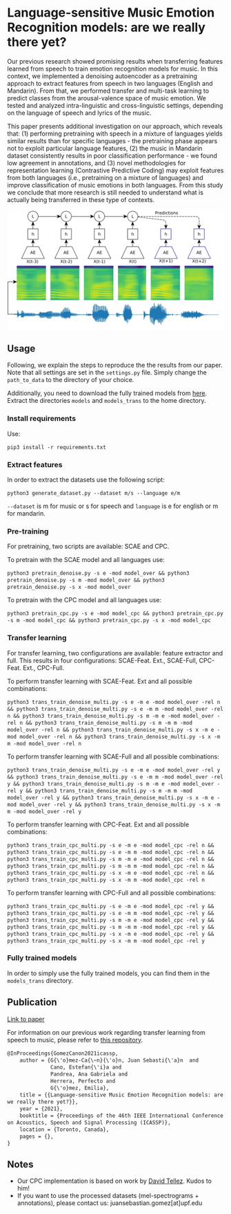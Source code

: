 # Language-sensitive Music Emotion Recognition models: are we really there yet?

Our previous research showed promising results when transferring features learned from speech to train emotion recognition models for music. 
In this context, we implemented a denoising autoencoder as a pretraining approach to extract features from speech in two languages (English and Mandarin). 
From that, we performed transfer and multi-task learning to predict classes from the arousal-valence space of music emotion. 
We tested and analyzed intra-linguistic and cross-linguistic settings, depending on the language of speech and lyrics of the music. 

This paper presents additional investigation on our approach, which reveals that: (1) performing pretraining with speech in a mixture of languages yields similar results than for specific languages - the pretraining phase appears not to exploit particular language features, (2) the music in Mandarin dataset consistently results in poor classification performance - we found low agreement in annotations, and (3) novel methodologies for representation learning (Contrastive Predictive Coding) may exploit features from both languages (i.e., pretraining on a mixture of languages) and improve classification of music emotions in both languages.
From this study we conclude that more research is still needed to understand what is actually being transferred in these type of contexts. 

![CPC implementation][cpc]

[cpc]: https://github.com/juansgomez87/lang-sens-mer/blob/master/img/cpc_graph.png "CPC implementation"

## Usage
Following, we explain the steps to reproduce the the results from our paper. Note that all settings are set in the `settings.py` file. Simply change the `path_to_data` to the directory of your choice. 

Additionally, you need to download the fully trained models from [here](https://drive.google.com/file/d/12RVXvA53bQ70fRRCDc70iQZCF0EFSS4f/view?usp=sharing). Extract the directories `models` and `models_trans` to the home directory.

### Install requirements

Use:
```
pip3 install -r requirements.txt
```

### Extract features
In order to extract the datasets use the following script: 

```
python3 generate_dataset.py --dataset m/s --language e/m
```
`--dataset` is m for music or s for speech and `language` is e for english or m for mandarin.

### Pre-training
For pretraining, two scripts are available: SCAE and CPC.

To pretrain with the SCAE model and all languages use:
```
python3 pretrain_denoise.py -s e -mod model_over && python3 pretrain_denoise.py -s m -mod model_over && python3 pretrain_denoise.py -s x -mod model_over 
```

To pretrain with the CPC model and all languages use:
```
python3 pretrain_cpc.py -s e -mod model_cpc && python3 pretrain_cpc.py -s m -mod model_cpc && python3 pretrain_cpc.py -s x -mod model_cpc 
```

### Transfer learning

For transfer learning, two configurations are available: feature extractor and full. This results in four configurations: SCAE-Feat. Ext., SCAE-Full, CPC-Feat. Ext., CPC-Full.

To perform transfer learning with SCAE-Feat. Ext and all possible combinations:
```
python3 trans_train_denoise_multi.py -s e -m e -mod model_over -rel n && python3 trans_train_denoise_multi.py -s e -m m -mod model_over -rel n && python3 trans_train_denoise_multi.py -s m -m e -mod model_over -rel n && python3 trans_train_denoise_multi.py -s m -m m -mod model_over -rel n && python3 trans_train_denoise_multi.py -s x -m e -mod model_over -rel n && python3 trans_train_denoise_multi.py -s x -m m -mod model_over -rel n
```
To perform transfer learning with SCAE-Full and all possible combinations:
```
python3 trans_train_denoise_multi.py -s e -m e -mod model_over -rel y && python3 trans_train_denoise_multi.py -s e -m m -mod model_over -rel y && python3 trans_train_denoise_multi.py -s m -m e -mod model_over -rel y && python3 trans_train_denoise_multi.py -s m -m m -mod model_over -rel y && python3 trans_train_denoise_multi.py -s x -m e -mod model_over -rel y && python3 trans_train_denoise_multi.py -s x -m m -mod model_over -rel y
```
To perform transfer learning with CPC-Feat. Ext and all possible combinations:
```
python3 trans_train_cpc_multi.py -s e -m e -mod model_cpc -rel n && python3 trans_train_cpc_multi.py -s e -m m -mod model_cpc -rel n && python3 trans_train_cpc_multi.py -s m -m e -mod model_cpc -rel n && python3 trans_train_cpc_multi.py -s m -m m -mod model_cpc -rel n && python3 trans_train_cpc_multi.py -s x -m e -mod model_cpc -rel n && python3 trans_train_cpc_multi.py -s x -m m -mod model_cpc -rel n
```
To perform transfer learning with CPC-Full and all possible combinations:
```
python3 trans_train_cpc_multi.py -s e -m e -mod model_cpc -rel y && python3 trans_train_cpc_multi.py -s e -m m -mod model_cpc -rel y && python3 trans_train_cpc_multi.py -s m -m e -mod model_cpc -rel y && python3 trans_train_cpc_multi.py -s m -m m -mod model_cpc -rel y && python3 trans_train_cpc_multi.py -s x -m e -mod model_cpc -rel y && python3 trans_train_cpc_multi.py -s x -m m -mod model_cpc -rel y
```

### Fully trained models

In order to simply use the fully trained models, you can find them in the `models_trans` directory.

## Publication
[Link to paper](https://github.com/juansgomez87/lang-sens-mer/tree/master/ICASSP2021_JSGC.pdf)

For information on our previous work regarding transfer learning from speech to music, please refer to [this repository](https://github.com/juansgomez87/quad-pred).

```
@InProceedings{GomezCanon2021icassp,
    author = {G{\'o}mez-Ca{\~n}{\'o}n, Juan Sebasti{\'a}n  and
              Cano, Estefan{\'i}a and 
              Pandrea, Ana Gabriela and 
              Herrera, Perfecto and 
              G{\'o}mez, Emilia},
    title = {{Language-sensitive Music Emotion Recognition models: are we really there yet?}},
    year = {2021},
    booktitle = {Proceedings of the 46th IEEE International Conference on Acoustics, Speech and Signal Processing (ICASSP)},
    location = {Toronto, Canada},
    pages = {},
}
```

## Notes
- Our CPC implementation is based on work by [David Tellez](https://github.com/davidtellez/contrastive-predictive-coding). Kudos to him!
- If you want to use the processed datasets (mel-spectrograms + annotations), please contact us: juansebastian.gomez[at]upf.edu

